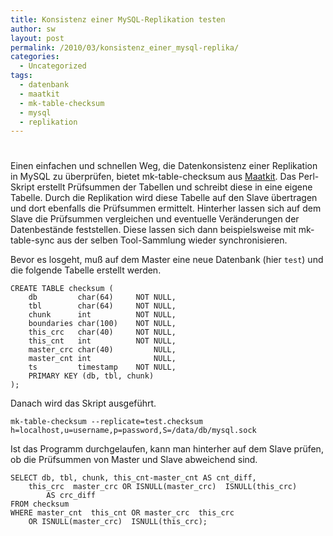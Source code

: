 ```yaml
---
title: Konsistenz einer MySQL-Replikation testen
author: sw
layout: post
permalink: /2010/03/konsistenz_einer_mysql-replika/
categories:
  - Uncategorized
tags:
  - datenbank
  - maatkit
  - mk-table-checksum
  - mysql
  - replikation
---
```

# 

Einen einfachen und schnellen Weg, die Datenkonsistenz einer Replikation in MySQL zu überprüfen, bietet mk-table-checksum aus [Maatkit][1]. Das Perl-Skript erstellt Prüfsummen der Tabellen und schreibt diese in eine eigene Tabelle. Durch die Replikation wird diese Tabelle auf den Slave übertragen und dort ebenfalls die Prüfsummen ermittelt. Hinterher lassen sich auf dem Slave die Prüfsummen vergleichen und eventuelle Veränderungen der Datenbestände feststellen. Diese lassen sich dann beispielsweise mit mk-table-sync aus der selben Tool-Sammlung wieder synchronisieren.

 [1]: http://www.maatkit.org/

Bevor es losgeht, muß auf dem Master eine neue Datenbank (hier `test`) und die folgende Tabelle erstellt werden.

    CREATE TABLE checksum (
        db         char(64)     NOT NULL,
        tbl        char(64)     NOT NULL,
        chunk      int          NOT NULL,
        boundaries char(100)    NOT NULL,
        this_crc   char(40)     NOT NULL,
        this_cnt   int          NOT NULL,
        master_crc char(40)         NULL,
        master_cnt int              NULL,
        ts         timestamp    NOT NULL,
        PRIMARY KEY (db, tbl, chunk)
    );
    

Danach wird das Skript ausgeführt.

`mk-table-checksum --replicate=test.checksum h=localhost,u=username,p=password,S=/data/db/mysql.sock`

Ist das Programm durchgelaufen, kann man hinterher auf dem Slave prüfen, ob die Prüfsummen von Master und Slave abweichend sind.

    SELECT db, tbl, chunk, this_cnt-master_cnt AS cnt_diff,
        this_crc  master_crc OR ISNULL(master_crc)  ISNULL(this_crc)
            AS crc_diff
    FROM checksum
    WHERE master_cnt  this_cnt OR master_crc  this_crc
        OR ISNULL(master_crc)  ISNULL(this_crc);